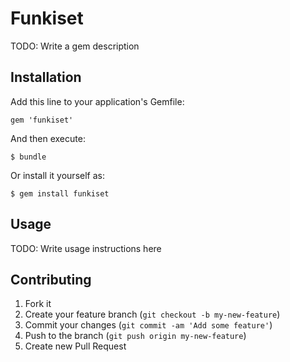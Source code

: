 # Funkiset

TODO: Write a gem description

## Installation

Add this line to your application's Gemfile:

    gem 'funkiset'

And then execute:

    $ bundle

Or install it yourself as:

    $ gem install funkiset

## Usage

TODO: Write usage instructions here

## Contributing

1. Fork it
2. Create your feature branch (`git checkout -b my-new-feature`)
3. Commit your changes (`git commit -am 'Add some feature'`)
4. Push to the branch (`git push origin my-new-feature`)
5. Create new Pull Request
